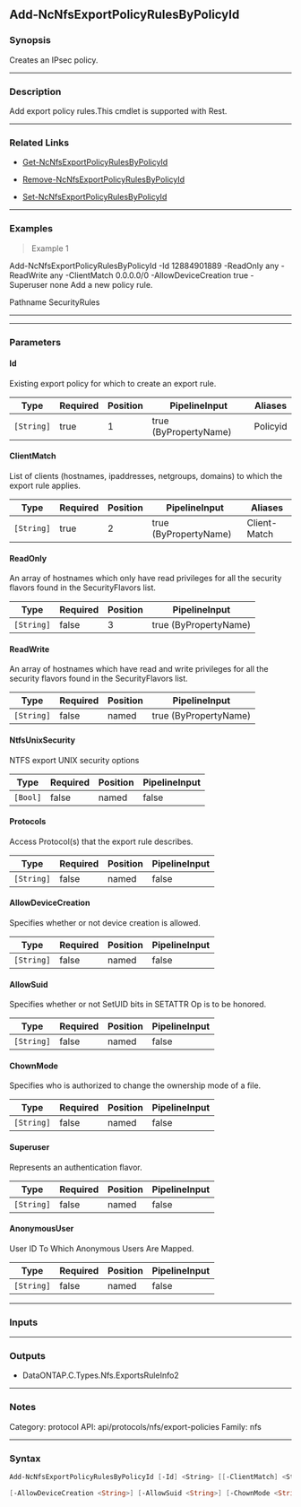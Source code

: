 Add-NcNfsExportPolicyRulesByPolicyId
------------------------------------

### Synopsis
Creates an IPsec policy.

---

### Description

Add export policy rules.This cmdlet is supported with Rest.

---

### Related Links
* [Get-NcNfsExportPolicyRulesByPolicyId](Get-NcNfsExportPolicyRulesByPolicyId)

* [Remove-NcNfsExportPolicyRulesByPolicyId](Remove-NcNfsExportPolicyRulesByPolicyId)

* [Set-NcNfsExportPolicyRulesByPolicyId](Set-NcNfsExportPolicyRulesByPolicyId)

---

### Examples
> Example 1

Add-NcNfsExportPolicyRulesByPolicyId -Id 12884901889 -ReadOnly any -ReadWrite any  -ClientMatch 0.0.0.0/0  -AllowDeviceCreation true -Superuser none
Add a new policy rule.

Pathname                         SecurityRules
--------                         -------------

---

### Parameters
#### **Id**
Existing export policy for which to create an export rule.

|Type      |Required|Position|PipelineInput        |Aliases |
|----------|--------|--------|---------------------|--------|
|`[String]`|true    |1       |true (ByPropertyName)|Policyid|

#### **ClientMatch**
List of clients (hostnames, ipaddresses, netgroups, domains) to which the export rule applies.

|Type      |Required|Position|PipelineInput        |Aliases     |
|----------|--------|--------|---------------------|------------|
|`[String]`|true    |2       |true (ByPropertyName)|Client-Match|

#### **ReadOnly**
An array of hostnames which only have read privileges for all the security flavors found in the SecurityFlavors list.

|Type      |Required|Position|PipelineInput        |
|----------|--------|--------|---------------------|
|`[String]`|false   |3       |true (ByPropertyName)|

#### **ReadWrite**
An array of hostnames which have read and write privileges for all the security flavors found in the SecurityFlavors list.

|Type      |Required|Position|PipelineInput        |
|----------|--------|--------|---------------------|
|`[String]`|false   |named   |true (ByPropertyName)|

#### **NtfsUnixSecurity**
NTFS export UNIX security options

|Type    |Required|Position|PipelineInput|
|--------|--------|--------|-------------|
|`[Bool]`|false   |named   |false        |

#### **Protocols**
Access Protocol(s) that the export rule describes.

|Type      |Required|Position|PipelineInput|
|----------|--------|--------|-------------|
|`[String]`|false   |named   |false        |

#### **AllowDeviceCreation**
Specifies whether or not device creation is allowed.

|Type      |Required|Position|PipelineInput|
|----------|--------|--------|-------------|
|`[String]`|false   |named   |false        |

#### **AllowSuid**
Specifies whether or not SetUID bits in SETATTR Op is to be honored.

|Type      |Required|Position|PipelineInput|
|----------|--------|--------|-------------|
|`[String]`|false   |named   |false        |

#### **ChownMode**
Specifies who is authorized to change the ownership mode of a file.

|Type      |Required|Position|PipelineInput|
|----------|--------|--------|-------------|
|`[String]`|false   |named   |false        |

#### **Superuser**
Represents an authentication flavor.

|Type      |Required|Position|PipelineInput|
|----------|--------|--------|-------------|
|`[String]`|false   |named   |false        |

#### **AnonymousUser**
User ID To Which Anonymous Users Are Mapped.

|Type      |Required|Position|PipelineInput|
|----------|--------|--------|-------------|
|`[String]`|false   |named   |false        |

---

### Inputs

---

### Outputs
* DataONTAP.C.Types.Nfs.ExportsRuleInfo2

---

### Notes
Category: protocol
API: api/protocols/nfs/export-policies
Family: nfs

---

### Syntax
```PowerShell
Add-NcNfsExportPolicyRulesByPolicyId [-Id] <String> [[-ClientMatch] <String>] [[-ReadOnly] <PSCredential>] [-ReadWrite <String>] [-NtfsUnixSecurity] [-Protocols <String>] 
```
```PowerShell
[-AllowDeviceCreation <String>] [-AllowSuid <String>] [-ChownMode <String>] [-Superuser <String>] [-AnonymousUser <String>] [<CommonParameters>]
```
